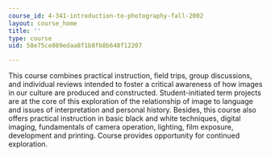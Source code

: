 ```yaml
---
course_id: 4-341-introduction-to-photography-fall-2002
layout: course_home
title: ''
type: course
uid: 58e75ce089edaa8f1b8fb8b648f12207

---
```

This course combines practical instruction, field trips, group discussions, and individual reviews intended to foster a critical awareness of how images in our culture are produced and constructed. Student-initiated term projects are at the core of this exploration of the relationship of image to language and issues of interpretation and personal history. Besides, this course also offers practical instruction in basic black and white techniques, digital imaging, fundamentals of camera operation, lighting, film exposure, development and printing. Course provides opportunity for continued exploration.
